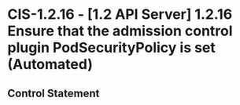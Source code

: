 # CIS-1.2.16 - \[1.2 API Server\] 1.2.16 Ensure that the admission control plugin PodSecurityPolicy is set (Automated)

## Control Statement

